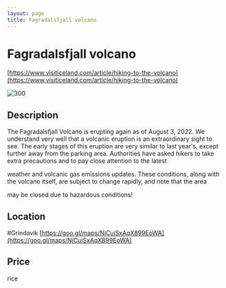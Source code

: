 ```yaml
--- 
layout: page
title: Fagradalsfjall volcano 
---
```

# Fagradalsfjall volcano

[https://www.visiticeland.com/article/hiking-to-the-volcano](https://www.visiticeland.com/article/hiking-to-the-volcano)

![300](https://images.prismic.io/visiticeland/85735903-f7e6-46b0-9657-f1c5e8bf2b17_Volcano_Fagradalsfjall_2022_RTH_cl_1.jpg?ixlib=gatsbyFP&auto=compress%2Cformat&fit=max&rect=219%2C0%2C1161%2C1486&w=361&h=462)

## Description

The Fagradalsfjall Volcano is erupting again as of August 3, 2022. We understand very well that a volcanic eruption is an extraordinary sight to see. The early stages of this eruption are very similar to last year's, except further away from the parking area. Authorities have asked hikers to take extra precautions and to pay close attention to the latest

weather and volcanic gas
emissions updates. These conditions, along with the volcano itself, are subject to change rapidly, and note that the area

may be closed due to hazardous conditions! 

## Location

\#Grindavik 
[https://goo.gl/maps/NjCuiSxAqX899EoWA](https://goo.gl/maps/NjCuiSxAqX899EoWA)

## Price
rice
